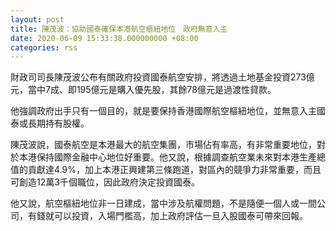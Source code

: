 ```yaml
---
layout: post
title: 陳茂波：協助國泰確保本港航空樞紐地位　政府無意入主
date: 2020-06-09 15:33:38.000000000 +08:00
categories: rss
---
```


財政司司長陳茂波公布有關政府投資國泰航空安排，將透過土地基金投資273億元，當中7成、即195億元是購入優先股，其餘78億元是過渡性貸款。

他強調政府出手只有一個目的，就是要保持香港國際航空樞紐地位，並無意入主國泰或長期持有股權。

陳茂波說，國泰航空是本港最大的航空集團，市場佔有率高，有非常重要地位，對於本港保持國際金融中心地位好重要。他又說，根據調查航空業未來對本港生產總值的貢獻達4.9%，加上本港正興建第三條跑道，對區內的競爭力非常重要，而且可創造12萬3千個職位，因此政府決定投資國泰。

他又說，航空樞紐地位非一日建成，當中涉及航權問題，不是隨便一個人或一間公司，有錢就可以投資，入場門檻高，加上政府評估一旦入股國泰可帶來回報。
